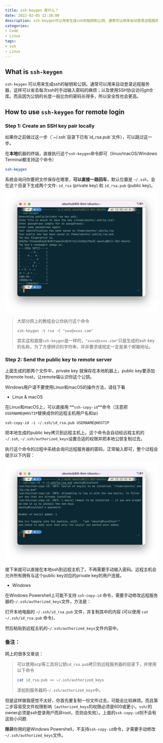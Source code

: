 ```yaml
---
title: ssh-keygen 是什么？
date: 2022-02-05 12:38:00
description: ssh-keygen可以用来生成ssh的秘钥和公钥。通常可以用来自动登录远程服务器，这样可以省去每次ssh时手动输入密码的麻烦；以及使用SSH协议访问git仓库。
categories: 
- Code
- Linux
tags:
- ssh
- Linux
---
```


## What is `ssh-keygen`

`ssh-keygen` 可以用来生成ssh的秘钥和公钥。通常可以用来自动登录远程服务器，这样可以省去每次ssh时手动输入密码的麻烦；以及使用SSH协议访问git仓库。而且因为公钥的长度一般比你的密码长得多，所以安全性也会更高。

## How to use `ssh-keygen` for remote login

### Step 1: Create an SSH key pair locally

<div class="note note-info">
<p>如果你之前做过这一步（`~/.ssh`目录下已有`id_rsa.pub`文件），可以跳过这一步。</p>
</div>

在**本地**机器的终端，直接执行这个`ssh-keygen`命令即可（linux/macOS/Windows Terminal都支持这个命令）

```sh
ssh-keygen
```

系统会询问你要把文件保存在哪里，**可以直接一路回车**，默认位置是 `~/.ssh`，会在这个目录下生成两个文件: `id_rsa` (private key) 和 `id_rsa.pub` (public key)。

![](14_ssh_keygen/ssh-keygen运行效果.png)


> 大部分网上的教程会让你执行这个命令
>
> ```shell
> ssh-keygen -t rsa -C "xxx@xxxx.com"
> ```
>
> 其实这和直接`ssh-keygen`是一样的，`"xxxx@xxxx.com"`只是生成的ssh key的名称，为了方便辨识的字符串，并非要求或规定一定是某个邮箱地址。
>



### Step 2: Send the public key to remote server

上面生成的那两个文件中，private key 就保存在本地机器上，public key要添加到remote host，让remote端认识你这个公钥。

<div class="note note-warning">
<p>Windows用户请不要使用Linux和macOS的操作方法，请往下看</p>
</div>

- Linux & macOS

在Linux和macOS上，可以直接用 **`ssh-copy-id`**命令（注意把`USERNAME@HOSTIP`替换成你的远程主机用户名和ip）

```shell
ssh-copy-id -i ~/.ssh/id_rsa.pub USERNAME@HOSTIP
```

把本地生成的public key拷贝到远程主机上。这个命令会自动给远程主机的`~/.ssh`, `~/.ssh/authorized_keys`设置合适的权限并把本地公钥复制过去。

执行这个命令的过程中系统会询问远程服务器的密码，正常输入即可，整个过程会提示以下内容：

![](14_ssh_keygen/ssh-copy-id运行效果.png)



接下来就可以直接在本地ssh到远程主机了，不再需要手动输入密码。远程主机会允许所有拥有与这个public key对应的private key的用户连接。

- Windows

在Windows Powershell上可能不支持 `ssh-copy-id` 命令，需要手动修改远程服务器的`~/.ssh/authorized_keys`文件，方法是：

打开本地电脑的 `~/.ssh/id_rsa.pub` 文件，并复制其中的内容 (可以使用 `cat ~/.ssh/id_rsa.pub` 命令)，

然后粘贴到远程主机的`~/.ssh/authorized_keys`文件内容中。



### 备注：

网上的很多文章说：

> 可以使用scp等工具将公钥`id_rsa.pub`拷贝到远程服务器的目录下，并使用以下命令
>
> ```sh
> cat id_rsa.pub >> ~/.ssh/authorized_keys
> ```
>
> 添加到服务器的`~/.ssh/authorized_keys`中。

但是这样做我感觉不太好，你首先要复制一份文件过去，可能会比较麻烦。而且第二步容易受文件权限影响（`authorized_keys`的权限必须是600或更小，`ssh/`的owner必须是ssh登录用户而非root，否则会失败）。上面的`ssk-copy-id`则不会有这些小问题.

**除非**你用的是Windows Powershell，不支持`ssh-copy-id`命令，才需要手动修改`~/.ssh/authorized_keys`文件。
